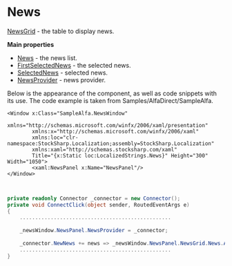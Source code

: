 # News

[NewsGrid](../api/StockSharp.Xaml.NewsGrid.html) \- the table to display news. 

**Main properties**

- [News](../api/StockSharp.Xaml.NewsGrid.News.html) \- the news list.
- [FirstSelectedNews](../api/StockSharp.Xaml.NewsGrid.FirstSelectedNews.html) \- the selected news.
- [SelectedNews](../api/StockSharp.Xaml.NewsGrid.SelectedNews.html) \- selected news.
- [NewsProvider](../api/StockSharp.Xaml.NewsGrid.NewsProvider.html) \- news provider.

Below is the appearance of the component, as well as code snippets with its use. The code example is taken from Samples\/AlfaDirect\/SampleAlfa. 

```xaml
<Window	x:Class="SampleAlfa.NewsWindow"
		xmlns="http://schemas.microsoft.com/winfx/2006/xaml/presentation"
		xmlns:x="http://schemas.microsoft.com/winfx/2006/xaml"
		xmlns:loc="clr-namespace:StockSharp.Localization;assembly=StockSharp.Localization"
		xmlns:xaml="http://schemas.stocksharp.com/xaml"
		Title="{x:Static loc:LocalizedStrings.News}" Height="300" Width="1050">
	    <xaml:NewsPanel x:Name="NewsPanel"/>
</Window>
	  				
```
```cs
					  
private readonly Connector _connector = new Connector();
private void ConnectClick(object sender, RoutedEventArgs e)
{
	.................................................
	
	_newsWindow.NewsPanel.NewsProvider = _connector;
	
	_connector.NewNews += news => _newsWindow.NewsPanel.NewsGrid.News.Add(news);
	.................................................
}
	  				
```
